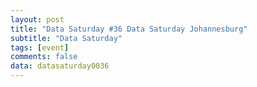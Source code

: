 ```yaml
---
layout: post
title: "Data Saturday #36 Data Saturday Johannesburg"
subtitle: "Data Saturday"
tags: [event]
comments: false
data: datasaturday0036
---
```

